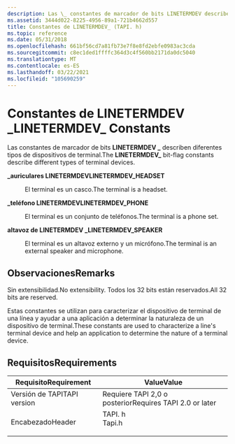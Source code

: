 ```yaml
---
description: Las \_ constantes de marcador de bits LINETERMDEV describen diferentes tipos de dispositivos de terminal.
ms.assetid: 3444d022-8225-4956-89a1-721b4662d557
title: Constantes de LINETERMDEV_ (TAPI. h)
ms.topic: reference
ms.date: 05/31/2018
ms.openlocfilehash: 661bf56cd7a81fb73e7f8e8fd2ebfe0983ac3cda
ms.sourcegitcommit: c8ec1ded1ffffc364d3c4f560bb2171da0dc5040
ms.translationtype: MT
ms.contentlocale: es-ES
ms.lasthandoff: 03/22/2021
ms.locfileid: "105690259"
---
```

# <a name="linetermdev_-constants"></a><span data-ttu-id="abae0-103">Constantes de LINETERMDEV \_</span><span class="sxs-lookup"><span data-stu-id="abae0-103">LINETERMDEV\_ Constants</span></span>

<span data-ttu-id="abae0-104">Las constantes de marcador de bits **LINETERMDEV \_** describen diferentes tipos de dispositivos de terminal.</span><span class="sxs-lookup"><span data-stu-id="abae0-104">The **LINETERMDEV\_** bit-flag constants describe different types of terminal devices.</span></span>

<dl> <dt>

<span data-ttu-id="abae0-105"><span id="LINETERMDEV_HEADSET"></span><span id="linetermdev_headset"></span>**\_auriculares LINETERMDEV**</span><span class="sxs-lookup"><span data-stu-id="abae0-105"><span id="LINETERMDEV_HEADSET"></span><span id="linetermdev_headset"></span>**LINETERMDEV\_HEADSET**</span></span>
</dt> <dd> <dl> <dt>



<span data-ttu-id="abae0-106">El terminal es un casco.</span><span class="sxs-lookup"><span data-stu-id="abae0-106">The terminal is a headset.</span></span>


</dt> </dl> </dd> <dt>

<span data-ttu-id="abae0-107"><span id="LINETERMDEV_PHONE"></span><span id="linetermdev_phone"></span>**\_teléfono LINETERMDEV**</span><span class="sxs-lookup"><span data-stu-id="abae0-107"><span id="LINETERMDEV_PHONE"></span><span id="linetermdev_phone"></span>**LINETERMDEV\_PHONE**</span></span>
</dt> <dd> <dl> <dt>



<span data-ttu-id="abae0-108">El terminal es un conjunto de teléfonos.</span><span class="sxs-lookup"><span data-stu-id="abae0-108">The terminal is a phone set.</span></span>


</dt> </dl> </dd> <dt>

<span data-ttu-id="abae0-109"><span id="LINETERMDEV_SPEAKER"></span><span id="linetermdev_speaker"></span>**altavoz de LINETERMDEV \_**</span><span class="sxs-lookup"><span data-stu-id="abae0-109"><span id="LINETERMDEV_SPEAKER"></span><span id="linetermdev_speaker"></span>**LINETERMDEV\_SPEAKER**</span></span>
</dt> <dd> <dl> <dt>



<span data-ttu-id="abae0-110">El terminal es un altavoz externo y un micrófono.</span><span class="sxs-lookup"><span data-stu-id="abae0-110">The terminal is an external speaker and microphone.</span></span>


</dt> </dl> </dd> </dl>

## <a name="remarks"></a><span data-ttu-id="abae0-111">Observaciones</span><span class="sxs-lookup"><span data-stu-id="abae0-111">Remarks</span></span>

<span data-ttu-id="abae0-112">Sin extensibilidad.</span><span class="sxs-lookup"><span data-stu-id="abae0-112">No extensibility.</span></span> <span data-ttu-id="abae0-113">Todos los 32 bits están reservados.</span><span class="sxs-lookup"><span data-stu-id="abae0-113">All 32 bits are reserved.</span></span>

<span data-ttu-id="abae0-114">Estas constantes se utilizan para caracterizar el dispositivo de terminal de una línea y ayudar a una aplicación a determinar la naturaleza de un dispositivo de terminal.</span><span class="sxs-lookup"><span data-stu-id="abae0-114">These constants are used to characterize a line's terminal device and help an application to determine the nature of a terminal device.</span></span>

## <a name="requirements"></a><span data-ttu-id="abae0-115">Requisitos</span><span class="sxs-lookup"><span data-stu-id="abae0-115">Requirements</span></span>



| <span data-ttu-id="abae0-116">Requisito</span><span class="sxs-lookup"><span data-stu-id="abae0-116">Requirement</span></span> | <span data-ttu-id="abae0-117">Value</span><span class="sxs-lookup"><span data-stu-id="abae0-117">Value</span></span> |
|-------------------------|-----------------------------------------------------------------------------------|
| <span data-ttu-id="abae0-118">Versión de TAPI</span><span class="sxs-lookup"><span data-stu-id="abae0-118">TAPI version</span></span><br/> | <span data-ttu-id="abae0-119">Requiere TAPI 2,0 o posterior</span><span class="sxs-lookup"><span data-stu-id="abae0-119">Requires TAPI 2.0 or later</span></span><br/>                                             |
| <span data-ttu-id="abae0-120">Encabezado</span><span class="sxs-lookup"><span data-stu-id="abae0-120">Header</span></span><br/>       | <dl> <span data-ttu-id="abae0-121"><dt>TAPI. h</dt></span><span class="sxs-lookup"><span data-stu-id="abae0-121"><dt>Tapi.h</dt></span></span> </dl> |



 

 




